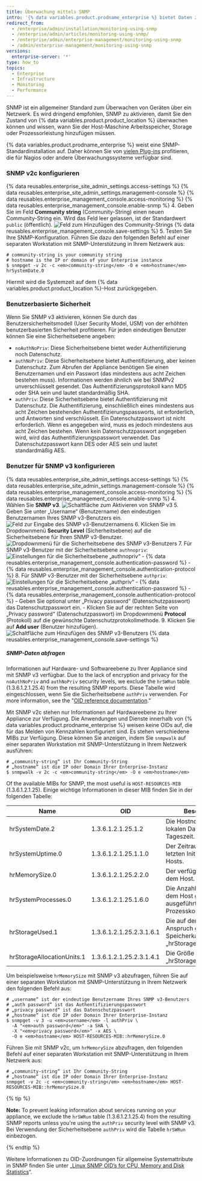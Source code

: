 ```yaml
---
title: Überwachung mittels SNMP
intro: '{% data variables.product.prodname_enterprise %} bietet Daten zur Disk-Nutzung, CPU-Auslastung, Arbeitsspeichernutzung und mehr über SNMP.'
redirect_from:
  - /enterprise/admin/installation/monitoring-using-snmp
  - /enterprise/admin/articles/monitoring-using-snmp/
  - /enterprise/admin/enterprise-management/monitoring-using-snmp
  - /admin/enterprise-management/monitoring-using-snmp
versions:
  enterprise-server: '*'
type: how_to
topics:
  - Enterprise
  - Infrastructure
  - Monitoring
  - Performance
---
```

SNMP ist ein allgemeiner Standard zum Überwachen von Geräten über ein Netzwerk. Es wird dringend empfohlen, SNMP zu aktivieren, damit Sie den Zustand von {% data variables.product.product_location %} überwachen können und wissen, wann Sie der Host-Maschine Arbeitsspeicher, Storage oder Prozessorleistung hinzufügen müssen.

{% data variables.product.prodname_enterprise %} weist eine SNMP-Standardinstallation auf. Daher können Sie von [vielen Plug-ins](http://www.monitoring-plugins.org/doc/man/check_snmp.html) profitieren, die für Nagios oder andere Überwachungssysteme verfügbar sind.

### SNMP v2c konfigurieren

{% data reusables.enterprise_site_admin_settings.access-settings %}
{% data reusables.enterprise_site_admin_settings.management-console %}
{% data reusables.enterprise_management_console.access-monitoring %}
{% data reusables.enterprise_management_console.enable-snmp %}
4. Geben Sie im Feld **Community string** (Community-String) einen neuen Community-String ein. Wird das Feld leer gelassen, ist der Standardwert `public` (öffentlich). ![Feld zum Hinzufügen des Community-Strings](/assets/images/enterprise/management-console/community-string.png)
{% data reusables.enterprise_management_console.save-settings %}
5. Testen Sie Ihre SNMP-Konfiguration. Führen Sie dazu den folgenden Befehl auf einer separaten Workstation mit SNMP-Unterstützung in Ihrem Netzwerk aus:
  ```shell
  # community-string is your community string
  # hostname is the IP or domain of your Enterprise instance
  $ snmpget -v 2c -c <em>community-string</em> -O e <em>hostname</em> hrSystemDate.0
  ```

Hiermit wird die Systemzeit auf dem {% data variables.product.product_location %}-Host zurückgegeben.

### Benutzerbasierte Sicherheit

Wenn Sie SNMP v3 aktivieren, können Sie durch das Benutzersicherheitsmodell (User Security Model, USM) von der erhöhten benutzerbasierten Sicherheit profitieren. Für jeden eindeutigen Benutzer können Sie eine Sicherheitsebene angeben:
- `noAuthNoPriv`: Diese Sicherheitsebene bietet weder Authentifizierung noch Datenschutz.
- `authNoPriv`: Diese Sicherheitsebene bietet Authentifizierung, aber keinen Datenschutz. Zum Abrufen der Appliance benötigen Sie einen Benutzernamen und ein Passwort (das mindestens aus acht Zeichen bestehen muss). Informationen werden ähnlich wie bei SNMPv2 unverschlüsselt gesendet. Das Authentifizierungsprotokoll kann MD5 oder SHA sein und lautet standardmäßig SHA.
- `authPriv`: Diese Sicherheitsebene bietet Authentifizierung mit Datenschutz. Die Authentifizierung, einschließlich eines mindestens aus acht Zeichen bestehenden Authentifizierungspassworts, ist erforderlich, und Antworten sind verschlüsselt. Ein Datenschutzpasswort ist nicht erforderlich. Wenn es angegeben wird, muss es jedoch mindestens aus acht Zeichen bestehen. Wenn kein Datenschutzpasswort angegeben wird, wird das Authentifizierungspasswort verwendet. Das Datenschutzpasswort kann DES oder AES sein und lautet standardmäßig AES.

### Benutzer für SNMP v3 konfigurieren

{% data reusables.enterprise_site_admin_settings.access-settings %}
{% data reusables.enterprise_site_admin_settings.management-console %}
{% data reusables.enterprise_management_console.access-monitoring %}
{% data reusables.enterprise_management_console.enable-snmp %}
4. Wählen Sie **SNMP v3**. ![Schaltfläche zum Aktivieren von SNMP v3](/assets/images/enterprise/management-console/enable-snmpv3.png)
5. Geben Sie unter „Username“ (Benutzername) den eindeutigen Benutzernamen Ihres SNMP v3-Benutzers ein. ![Feld zur Eingabe des SNMP v3-Benutzernamens](/assets/images/enterprise/management-console/snmpv3-username.png)
6. Klicken Sie im Dropdownmenü **Security Level** (Sicherheitsebene) auf die Sicherheitsebene für Ihren SNMP v3-Benutzer. ![Dropdownmenü für die Sicherheitsebene des SNMP v3-Benutzers](/assets/images/enterprise/management-console/snmpv3-securitylevel.png)
7. Für SNMP v3-Benutzer mit der Sicherheitsebene `authnopriv`: ![Einstellungen für die Sicherheitsebene „authnopriv“](/assets/images/enterprise/management-console/snmpv3-authnopriv.png)
    - {% data reusables.enterprise_management_console.authentication-password %}
    - {% data reusables.enterprise_management_console.authentication-protocol %}
8. Für SNMP v3-Benutzer mit der Sicherheitsebene `authpriv`: ![Einstellungen für die Sicherheitsebene „authpriv“](/assets/images/enterprise/management-console/snmpv3-authpriv.png)
    - {% data reusables.enterprise_management_console.authentication-password %}
    - {% data reusables.enterprise_management_console.authentication-protocol %}
    - Geben Sie optional unter „Privacy password“ (Datenschutzpasswort) das Datenschutzpasswort ein.
    - Klicken Sie auf der rechten Seite von „Privacy password“ (Datenschutzpasswort) im Dropdownmenü **Protocol** (Protokoll) auf die gewünschte Datenschutzprotokollmethode.
9. Klicken Sie auf **Add user** (Benutzer hinzufügen). ![Schaltfläche zum Hinzufügen des SNMP v3-Benutzers](/assets/images/enterprise/management-console/snmpv3-adduser.png)
{% data reusables.enterprise_management_console.save-settings %}

##### SNMP-Daten abfragen

Informationen auf Hardware- und Softwareebene zu Ihrer Appliance sind mit SNMP v3 verfügbar. Due to the lack of encryption and privacy for the `noAuthNoPriv` and `authNoPriv` security levels, we exclude the `hrSWRun` table (1.3.6.1.2.1.25.4) from the resulting SNMP reports. Diese Tabelle wird eingeschlossen, wenn Sie die Sicherheitsebene `authPriv` verwenden. For more information, see the "[OID reference documentation](http://oidref.com/1.3.6.1.2.1.25.4)."

Mit SNMP v2c stehen nur Informationen auf Hardwareebene zu Ihrer Appliance zur Verfügung. Die Anwendungen und Dienste innerhalb von {% data variables.product.prodname_enterprise %} weisen keine OIDs auf, die für das Melden von Kennzahlen konfiguriert sind. Es stehen verschiedene MIBs zur Verfügung. Diese können Sie anzeigen, indem Sie `snmpwalk` auf einer separaten Workstation mit SNMP-Unterstützung in Ihrem Netzwerk ausführen:

```shell
# „community-string“ ist Ihr Community-String
# „hostname“ ist die IP oder Domain Ihrer Enterprise-Instanz
$ snmpwalk -v 2c -c <em>community-string</em> -O e <em>hostname</em>
```

Of the available MIBs for SNMP, the most useful is `HOST-RESOURCES-MIB` (1.3.6.1.2.1.25). Einige wichtige Informationen in dieser MIB finden Sie in der folgenden Tabelle:

| Name                       | OID                      | Beschreibung                                                                             |
| -------------------------- | ------------------------ | ---------------------------------------------------------------------------------------- |
| hrSystemDate.2             | 1.3.6.1.2.1.25.1.2       | Die Hostnotation des lokalen Datums und der Tageszeit.                                   |
| hrSystemUptime.0           | 1.3.6.1.2.1.25.1.1.0     | Der Zeitraum seit der letzten Initialisierung des Hosts.                                 |
| hrMemorySize.0             | 1.3.6.1.2.1.25.2.2.0     | Der verfügbare RAM auf dem Host.                                                         |
| hrSystemProcesses.0        | 1.3.6.1.2.1.25.1.6.0     | Die Anzahl der derzeit auf dem Host geladenen oder ausgeführten Prozesskontexte.         |
| hrStorageUsed.1            | 1.3.6.1.2.1.25.2.3.1.6.1 | Die auf dem Host in Anspruch genommene Speicherkapazität, in „hrStorageAllocationUnits“. |
| hrStorageAllocationUnits.1 | 1.3.6.1.2.1.25.2.3.1.4.1 | Die Größe in Bytes einer „hrStorageAllocationUnit“.                                      |

Um beispielsweise `hrMemorySize` mit SNMP v3 abzufragen, führen Sie auf einer separaten Workstation mit SNMP-Unterstützung in Ihrem Netzwerk den folgenden Befehl aus:
```shell
# „username“ ist der eindeutige Benutzername Ihres SNMP v3-Benutzers
# „auth password“ ist das Authentifizierungspasswort
# „privacy password“ ist das Datenschutzpasswort
# „hostname“ ist die IP oder Domain Ihrer Enterprise-Instanz
$ snmpget -v 3 -u <em>username</em> -l authPriv \
  -A "<em>auth password</em>" -a SHA \
  -X "<em>privacy password</em>" -x AES \
  -O e <em>hostname</em> HOST-RESOURCES-MIB::hrMemorySize.0
```

Führen Sie mit SNMP v2c, um `hrMemorySize` abzufragen, den folgenden Befehl auf einer separaten Workstation mit SNMP-Unterstützung in Ihrem Netzwerk aus:
```shell
# „community-string“ ist Ihr Community-String
# „hostname“ ist die IP oder Domain Ihrer Enterprise-Instanz
snmpget -v 2c -c <em>community-string</em> <em>hostname</em> HOST-RESOURCES-MIB::hrMemorySize.0
```

{% tip %}

**Note:** To prevent leaking information about services running on your appliance, we exclude the `hrSWRun` table (1.3.6.1.2.1.25.4) from the resulting SNMP reports unless you're using the `authPriv` security level with SNMP v3. Bei Verwendung der Sicherheitsebene `authPriv` wird die Tabelle `hrSWRun` einbezogen.

{% endtip %}

Weitere Informationen zu OID-Zuordnungen für allgemeine Systemattribute in SNMP finden Sie unter „[Linux SNMP OID’s for CPU, Memory and Disk Statistics](http://www.linux-admins.net/2012/02/linux-snmp-oids-for-cpumemory-and-disk.html)“.
